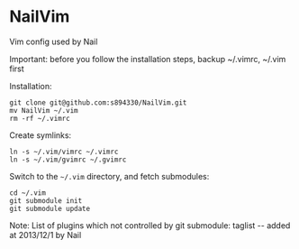 NailVim
=======

Vim config used by Nail

Important:
    before you follow the installation steps, backup ~/.vimrc, ~/.vim first

Installation:

    git clone git@github.com:s894330/NailVim.git
    mv NailVim ~/.vim
    rm -rf ~/.vimrc

Create symlinks:

    ln -s ~/.vim/vimrc ~/.vimrc
    ln -s ~/.vim/gvimrc ~/.gvimrc

Switch to the `~/.vim` directory, and fetch submodules:

    cd ~/.vim
    git submodule init
    git submodule update

Note:
List of plugins which not controlled by git submodule:
    taglist -- added at 2013/12/1 by Nail
